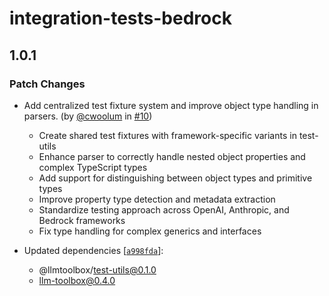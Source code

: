 # integration-tests-bedrock

## 1.0.1

### Patch Changes

- Add centralized test fixture system and improve object type handling in parsers. (by [@cwoolum](https://github.com/cwoolum) in [#10](https://github.com/cwoolum/LLMToolbox/pull/10))

  - Create shared test fixtures with framework-specific variants in test-utils
  - Enhance parser to correctly handle nested object properties and complex TypeScript types
  - Add support for distinguishing between object types and primitive types
  - Improve property type detection and metadata extraction
  - Standardize testing approach across OpenAI, Anthropic, and Bedrock frameworks
  - Fix type handling for complex generics and interfaces

- Updated dependencies [[`a998fda`](https://github.com/cwoolum/LLMToolbox/commit/a998fda53eacd3aa872182dab2a4dd0fb85f7b0b)]:
  - @llmtoolbox/test-utils@0.1.0
  - llm-toolbox@0.4.0
